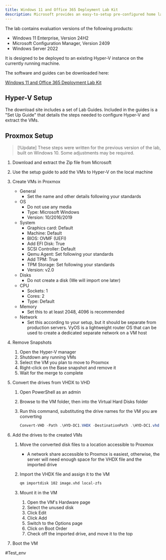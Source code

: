```yaml
---
title: Windows 11 and Office 365 Deployment Lab Kit
description: Microsoft provides an easy-to-setup pre-configured home lab with several VMs
---
```



The lab contains evaluation versions of the following products:  

- Windows 11 Enterprise, Version 24H2
- Microsoft Configuration Manager, Version 2409
- Windows Server 2022

It is designed to be deployed to an existing Hyper-V instance on the currently running machine.

The software and guides can be downloaded here:

[Windows 11 and Office 365 Deployment Lab Kit](https://www.microsoft.com/en-us/evalcenter/evaluate-lab-kit)

## Hyper-V Setup

The download site includes a set of Lab Guides. Included in the guides is a "Set Up Guide" that details the steps needed to configure Hyper-V and extract the VMs.

## Proxmox Setup

> [!Update] These steps were written for the previous version of the lab, built on Windows 10. Some adjustments may be required.

1. Download and extract the Zip file from Microsoft
1. Use the setup guide to add the VMs to Hyper-V on the local machine
1. Create VMs in Proxmox
   - General
     - Set the name and other details following your standards
   - OS
     - Do not use any media
     - Type: Microsoft Windows
     - Version: 10/2016/2019
   - System
     - Graphics card: Default
     - Machine: Default
     - BIOS: OVMF (UEFI)
     - Add EFI Disk: True
     - SCSI Controller: Default
     - Qemu Agent: Set following your standards
     - Add TPM: True
     - TPM Storage: Set following your standards
     - Version: v2.0
   - Disks
     - Do not create a disk (We will import one later)
   - CPU
     - Sockets: 1
     - Cores: 2
     - Type: Default
   - Memory
     - Set this to at least 2048, 4096 is recommended
   - Network
     - Set this according to your setup, but it should be separate from production servers. VyOS is a lightweight router OS that can be used to create a dedicated separate network on a VM host
1. Remove Snapshots
   1. Open the Hyper-V manager
   2. Shutdown any running VMs
   3. Select the VM you plan to move to Proxmox
   4. Right-click on the Base snapshot and remove it
   5. Wait for the merge to complete
1. Convert the drives from VHDX to VHD

   1. Open PowerShell as an admin
   2. Browse to the VM folder, then into the Virtual Hard Disks folder
   3. Run this command, substituting the drive names for the VM you are converting
      
      ```PowerShell
      Convert-VHD -Path .\HYD-DC1.VHDX -DestinationPath .\HYD-DC1.vhd -VHDType Dynamic
      ```

1. Add the drives to the created VMs

   1. Move the converted disk files to a location accessible to Proxmox
      - A network share accessible to Proxmox is easiest, otherwise, the server will need enough space for the VHDX file and the imported drive
   2. Import the VHDX file and assign it to the VM

      ```bash
      qm importdisk 102 image.vhd local-zfs
      ```

   3. Mount it in the VM
      1. Open the VM's Hardware page
      2. Select the unused disk
      3. Click Edit
      4. Click Add
      5. Switch to the Options page
      6. Click on Boot Order
      7. Check off the imported drive, and move it to the top

1. Boot the VM

#Test_env
